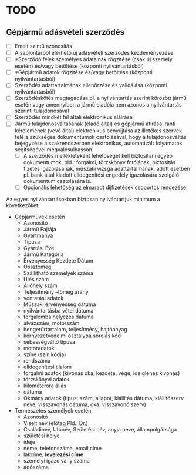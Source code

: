 # TODO

## Gépjármű adásvételi szerződés

- [ ] Emelt szintű azonosítás
- [ ] A sablontárból elérhető új adásvételi szerződés kezdeményezése
- [ ] *Szerződő felek személyes adatainak rögzítése (csak új személy esetén) és/vagy betöltése (központi nyilvántartásból)
- [ ] *Gépjármű adatok rögzítése és/vagy betöltése (központi nyilvántartásból)
- [ ] Szerződés adattartalmának ellenőrzése és validálása (központi nyilvántartásból)
- [ ] Szerződéskötés  megtagadása  pl.  a  nyilvántartás  szerint  körözött  jármű  esetén  vagy amennyiben a jármű eladója nem azonos a nyilvántartás szerinti tulajdonosával
- [ ] Szerződés mindkét fél általi elektronikus aláírása
- [ ] Jármű tulajdonosváltásának (eladó által) és gépjármű átírása iránti kérelemének (vevő által)  elektronikus  benyújtása  az  illetékes  szervek  felé  a  szükséges  dokumentumok csatolásával,  hogy  a  tulajdonosváltás  bejegyzése  a  szakrendszerben  elektronikus, automatizált folyamatok segítségével megvalósulhasson.
  - [ ] A szerződés mellékleteként lehetőséget kell biztosítani egyéb dokumentumok, pld.:  forgalmi,  törzskönyv  fotójának,  biztosítás  fizetés  igazolásának,  műszaki vizsga  adattartalmának,  adott  esetben  pl.  bank  által  kiadott  elidegenítési engedély igazolására szolgáló dokumentum csatolására is.
  - [ ] Opcionális lehetőség az elmaradt díjfizetések csoportos rendezése.

Az egyes nyilvántartásokban biztosan nyilvántartjuk minimum a következőket:

- Gépjárművek esetén
  - Azonosító
  - Jármű Fajtája
  - Gyártmánya
  - Típusa
  - Gyártási Éve
  - Jármű Kategória
  - Érvényesség Kezdete  Dátum
  - Össztömeg
  - Szállítható  személyek  száma
  - Ülés  szám
  - Állóhely  szám
  - Teljesítmény –tömeg    arány
  - vontatási    adatok
  - Műszaki    érvényesség    dátuma
  - nyilvántartásba  vétel  dátuma
  - forgalomba  helyezés  dátuma
  - alvázszám,  motorszám
  - hengerűrtartalom,  teljesítmény,  hajtóanyag
  - környezetvédelmi  osztályba  sorolás  kód
  - sebességváltó  típusa
  - motoradatok
  - színe  (szín  kódja)
  - rendszáma
  - elidegenítési  tilalom
  - forgalmi  adatok  (kivonás  oka,  kezdete,  vége;  ideiglenes  kivonás)
  - törzskönyvi  adatok
  - kilométeróra  állás
  - dátuma
  - Okmány  adatok  (típus;  szám,  állapot,  kiállítás  dátuma; kiállítószerv neve, visszavonás dátuma, oka; visszavonó szerv)
- Természetes személyek esetén:
  - Azonosító
  - Viselt  név  (előtag  Pld.:  Dr.)
  - Családinév,  Utónév,  Születési  név,  anyja  neve, állampolgársága
  - születési   helye
  - ideje
  - neme,   telefonszáma,   email   címe
  - lakcíme, **levelezési címe**
  - személyi igazolvány száma
  - adószáma 